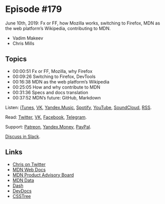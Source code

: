 # Episode #179

June 10th, 2019: Fx or FF, how Mozilla works, switching to Firefox, MDN as the web platform’s Wikipedia, contributing to MDN.

- Vadim Makeev
- Chris Mills

## Topics

- 00:00:51 Fx or FF, Mozilla, why Firefox
- 00:09:26 Switching to Firefox, DevTools
- 00:16:38 MDN as the web platform’s Wikipedia
- 00:25:05 How and why contribute to MDN
- 00:31:36 Specs and docs translation
- 00:37:52 MDN’s future: GitHub, Markdown

Listen: [iTunes](https://itunes.apple.com/podcast/id1080500016), [VK](https://vk.com/podcasts-32017543), [Yandex.Music](https://music.yandex.ru/album/6245956), [Spotify](https://open.spotify.com/show/3rzAcADjpBpXt73L0epTjV), [YouTube](https://www.youtube.com/playlist?list=PLMBnwIwFEFHcwuevhsNXkFTcadeX5R1Go), [SoundCloud](https://soundcloud.com/web-standards), [RSS](https://web-standards.ru/podcast/feed/).

Read: [Twitter](https://twitter.com/webstandards_ru), [VK](https://vk.com/webstandards_ru), [Facebook](https://www.facebook.com/webstandardsru), [Telegram](https://t.me/webstandards_ru).

Support: [Patreon](https://www.patreon.com/webstandards_ru), [Yandex.Money](https://money.yandex.ru/to/41001119329753), [PayPal](https://www.paypal.me/pepelsbey).

[Discuss in Slack](http://slack.web-standards.ru/).

## Links

- [Chris on Twitter](https://twitter.com/chrisdavidmills)
- [MDN Web Docs](https://developer.mozilla.org/)
- [MDN Product Advisory Board](https://developer.mozilla.org/en-US/docs/MDN/MDN_Product_Advisory_Board/Members)
- [MDN Data](https://github.com/mdn/data)
- [Dash](https://kapeli.com/dash)
- [DevDocs](https://devdocs.io/)
- [CSSTree](https://github.com/csstree/csstree)

